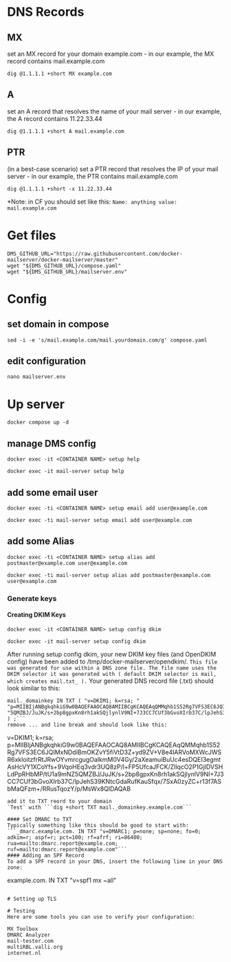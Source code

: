 # DNS Records
## MX
set an MX record for your domain example.com - in our example, the MX record contains mail.example.com
```
dig @1.1.1.1 +short MX example.com
```
## A
set an A record that resolves the name of your mail server - in our example, the A record contains 11.22.33.44
```
dig @1.1.1.1 +short A mail.example.com
```
## PTR
(in a best-case scenario) set a PTR record that resolves the IP of your mail server - in our example, the PTR contains mail.example.com
```
dig @1.1.1.1 +short -x 11.22.33.44
```
*Note: in CF you should set like this:
`
Name: anything
value: mail.example.com
`
# Get files
```
DMS_GITHUB_URL="https://raw.githubusercontent.com/docker-mailserver/docker-mailserver/master"
wget "${DMS_GITHUB_URL}/compose.yaml"
wget "${DMS_GITHUB_URL}/mailserver.env"
```

# Config
## set domain in compose
```
sed -i -e 's/mail.example.com/mail.yourdomain.com/g' compose.yaml
```

## edit configuration
```
nano mailserver.env
```

# Up server
```
docker compose up -d
```
## manage DMS config
`docker exec -it <CONTAINER NAME> setup help`
```
docker exec -it mail-server setup help
```

## add some email user
`docker exec -ti <CONTAINER NAME> setup email add user@example.com
`
```
docker exec -ti mail-server setup email add user@example.com
```
## add some Alias
`docker exec -ti <CONTAINER NAME> setup alias add postmaster@example.com user@example.com`
```
docker exec -ti mail-server setup alias add postmaster@example.com user@example.com
```
### Generate keys
#### Creating DKIM Keys
`docker exec -it <CONTAINER NAME> setup config dkim`
```
docker exec -it mail-server setup config dkim
```
After running setup config dkim, your new DKIM key files (and OpenDKIM config) have been added to /tmp/docker-mailserver/opendkim/.
`
This file was generated for use within a DNS zone file. The file name uses the DKIM selector it was generated with ( default DKIM selector is mail, which creates mail.txt_ ).
`
Your generated DNS record file (<selector>.txt) should look similar to this:
```
mail._domainkey IN TXT ( "v=DKIM1; k=rsa; "
"p=MIIBIjANBgkqhkiG9w0BAQEFAAOCAQ8AMIIBCgKCAQEAqQMMqhb1S52Rg7VFS3EC6JQIMxNDdiBmOKZvY5fiVtD3Z+yd9ZV+V8e4IARVoMXWcJWSR6xkloitzfrRtJRwOYvmrcgugOalkmM0V4Gy/2aXeamuiBuUc4esDQEI3egmtAsHcVY1XCoYfs+9VqoHEq3vdr3UQ8zP/l+FP5UfcaJFCK/ZllqcO2P1GjIDVSHLdPpRHbMP/tU1a9mNZ"
"5QMZBJ/JuJK/s+2bp8gpxKn8rh1akSQjlynlV9NI+7J3CC7CUf3bGvoXIrb37C/lpJehS39KNtcGdaRufKauSfqx/7SxA0zyZC+r13f7ASbMaQFzm+/RRusTqozY/p/MsWx8QIDAQAB"
) ;```
remove ... and line break and should look like this:
```
v=DKIM1; k=rsa; p=MIIBIjANBgkqhkiG9w0BAQEFAAOCAQ8AMIIBCgKCAQEAqQMMqhb1S52Rg7VFS3EC6JQIMxNDdiBmOKZvY5fiVtD3Z+yd9ZV+V8e4IARVoMXWcJWSR6xkloitzfrRtJRwOYvmrcgugOalkmM0V4Gy/2aXeamuiBuUc4esDQEI3egmtAsHcVY1XCoYfs+9VqoHEq3vdr3UQ8zP/l+FP5UfcaJFCK/ZllqcO2P1GjIDVSHLdPpRHbMP/tU1a9mNZ5QMZBJ/JuJK/s+2bp8gpxKn8rh1akSQjlynlV9NI+7J3CC7CUf3bGvoXIrb37C/lpJehS39KNtcGdaRufKauSfqx/7SxA0zyZC+r13f7ASbMaQFzm+/RRusTqozY/p/MsWx8QIDAQAB
```
add it to TXT reord to your domain
`Test` with ```dig +short TXT mail._domainkey.example.com```

#### Set DMARC to TXT
Typically something like this should be good to start with:
```_dmarc.example.com. IN TXT "v=DMARC1; p=none; sp=none; fo=0; adkim=r; aspf=r; pct=100; rf=afrf; ri=86400; rua=mailto:dmarc.report@example.com; ruf=mailto:dmarc.report@example.com"```
#### Adding an SPF Record
To add a SPF record in your DNS, insert the following line in your DNS zone:

```
example.com. IN TXT "v=spf1 mx ~all"
```

# Setting up TLS

# Testing
Here are some tools you can use to verify your configuration:

MX Toolbox
DMARC Analyzer
mail-tester.com
multiRBL.valli.org
internet.nl
 

